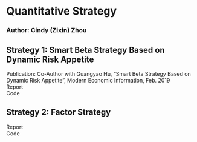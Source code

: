 # Quantitative Strategy 
### Author: Cindy (Zixin) Zhou
## Strategy 1: Smart Beta Strategy Based on Dynamic Risk Appetite
Publication: Co-Author with Guangyao Hu, “Smart Beta Strategy Based on Dynamic Risk Appetite”, Modern Economic Information, Feb. 2019\
Report\
Code
## Strategy 2: Factor Strategy
Report\
Code
